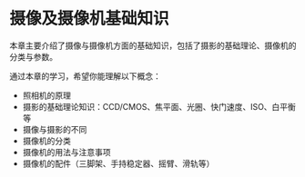 # 摄像及摄像机基础知识
本章主要介绍了摄像与摄像机方面的基础知识，包括了摄影的基础理论、摄像机的分类与参数。

通过本章的学习，希望你能理解以下概念：

* 照相机的原理
* 摄影的基础理论知识：CCD/CMOS、焦平面、光圈、快门速度、ISO、白平衡等
* 摄像与摄影的不同
* 摄像机的分类
* 摄像机的用法与注意事项
* 摄像机的配件（三脚架、手持稳定器、摇臂、滑轨等）